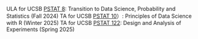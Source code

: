 ULA for UCSB [PSTAT 8](https://catalog.ucsb.edu/courses/PSTAT%208): Transition to Data Science, Probability and Statistics (Fall 2024)
TA for UCSB [PSTAT 10](https://catalog.ucsb.edu/courses/PSTAT%201)）: Principles of Data Science with R (Winter 2025)
TA for UCSB [PSTAT 122](https://catalog.ucsb.edu/courses/PSTAT%20122): Design and Analysis of Experiments (Spring 2025)
